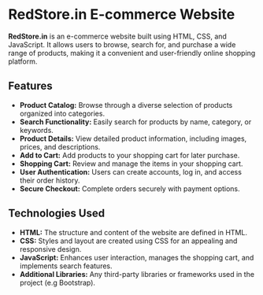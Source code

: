
# RedStore.in E-commerce Website

**RedStore.in** is an e-commerce website built using HTML, CSS, and JavaScript. It allows users to browse, search for, and purchase a wide range of products, making it a convenient and user-friendly online shopping platform.

## Features

- **Product Catalog:** Browse through a diverse selection of products organized into categories.
- **Search Functionality:** Easily search for products by name, category, or keywords.
- **Product Details:** View detailed product information, including images, prices, and descriptions.
- **Add to Cart:** Add products to your shopping cart for later purchase.
- **Shopping Cart:** Review and manage the items in your shopping cart.
- **User Authentication:** Users can create accounts, log in, and access their order history.
- **Secure Checkout:** Complete orders securely with payment options.

## Technologies Used

- **HTML:** The structure and content of the website are defined in HTML.
- **CSS:** Styles and layout are created using CSS for an appealing and responsive design.
- **JavaScript:** Enhances user interaction, manages the shopping cart, and implements search features.
- **Additional Libraries:** Any third-party libraries or frameworks used in the project (e.g  Bootstrap).



